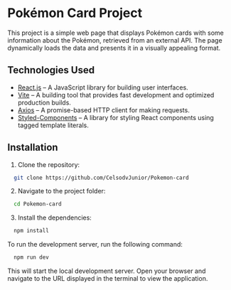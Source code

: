 # Pokémon Card Project

This project is a simple web page that displays Pokémon cards with some information about the Pokémon, retrieved from an external API. The page dynamically loads the data and presents it in a visually appealing format.

## Technologies Used

- [React.js](https://reactjs.org/) – A JavaScript library for building user interfaces.
- [Vite](https://vitejs.dev/) – A building tool that provides fast development and optimized production builds.
- [Axios](https://axios-http.com/) – A promise-based HTTP client for making requests.
- [Styled-Components](https://styled-components.com/) – A library for styling React components using tagged template literals.

## Installation

1. Clone the repository:
  ```bash
    git clone https://github.com/CelsodvJunior/Pokemon-card
  ```

2. Navigate to the project folder:
  ```bash
    cd Pokemon-card
  ```

3. Install the dependencies:
  ```bash
    npm install
  ```

To run the development server, run the following command:
  ```bash
    npm run dev
  ```

This will start the local development server. Open your browser and navigate to the URL displayed
in the terminal to view the application.


